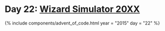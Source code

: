 # Day 22: [Wizard Simulator 20XX](https://adventofcode.com/2015/day/22)

{% include components/advent_of_code.html
	year = "2015" day = "22"
%}
